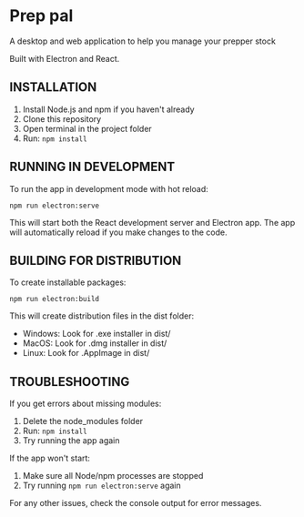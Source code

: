 # Prep pal

A desktop and web application to help you manage your prepper stock

Built with Electron and React.

## INSTALLATION

1. Install Node.js and npm if you haven't already
2. Clone this repository
3. Open terminal in the project folder
4. Run: `npm install`

## RUNNING IN DEVELOPMENT
To run the app in development mode with hot reload:

`npm run electron:serve`

This will start both the React development server and Electron app. The app will automatically reload if you make changes to the code.

## BUILDING FOR DISTRIBUTION 
To create installable packages:

`npm run electron:build`

This will create distribution files in the dist folder:
- Windows: Look for .exe installer in dist/
- MacOS: Look for .dmg installer in dist/
- Linux: Look for .AppImage in dist/

## TROUBLESHOOTING
If you get errors about missing modules:
1. Delete the node_modules folder
2. Run: `npm install`
3. Try running the app again

If the app won't start:
1. Make sure all Node/npm processes are stopped
2. Try running `npm run electron:serve` again

For any other issues, check the console output for error messages.
